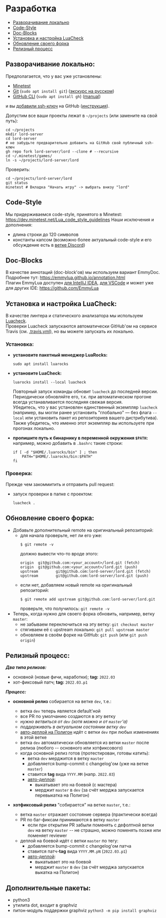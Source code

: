 Разработка
==========

 - [Разворачивание локально](#Разворачивание-локально)
 - [Code-Style](#Code-Style)
 - [Doc-Blocks](#Doc-Blocks)
 - [Установка и настройка LuaCheck](#Установка-и-настройка-LuaCheck)
 - [Обновление своего форка](#Обновление-своего-форка)
 - [Релизный процесс](#Релизный-процесс)

Разворачивание локально:
------------------------
Предполагается, что у вас уже установлены:
 - [Minetest](https://www.minetest.net/)
 - [Git](https://git-scm.com/) (`sudo apt install git`) ([экскурс на русском](https://githowto.com/ru))
 - [GitHub CLI](https://cli.github.com/) (`sudo apt install gh`) ([manual](https://cli.github.com/manual/))

и вы [добавили ssh-ключ](https://github.com/settings/ssh/new) на GitHub ([инструкция](https://docs.github.com/en/github/authenticating-to-github/adding-a-new-ssh-key-to-your-github-account)).

Допустим все ваши проекты лежат в `~/projects` (или замените на свой путь):
```shell
cd ~/projects
mkdir lord-server
cd lord-server
# не забудьте предварительно добавить на GitHub свой публичный ssh-ключ
gh repo fork lord-server/lord --clone # --recursive
cd ~/.minetest/games/
ln -s ~/projects/lord-server/lord
```
Проверить:
```shell
cd ~/projects/lord-server/lord
git status
minetest # Вкладка "Начать игру" -> выбрать внизу "lord" 
```

Code-Style
----------
Мы придерживаемся code-style, принятого в Minetest:
https://dev.minetest.net/Lua_code_style_guidelines
Наши исключения и дополнения:
- длина строки до 120 символов
- константы капсом
(возможно более актуальный code-style и его обсуждение есть в [ветке Discord](https://discord.com/channels/268093825975713793/842734469336793108/905237586610647151))

Doc-Blocks
----------
В качестве аннотаций (doc-block'ов) мы используем вариант EmmyDoc.  
Подробнее тут: https://emmylua.github.io/annotation.html  
Плагин EmmyLua доступен [для IntelliJ IDEA](https://github.com/EmmyLua/IntelliJ-EmmyLua), [для VSCode](https://github.com/EmmyLua/VSCode-EmmyLua) и может уже для других IDE: https://github.com/EmmyLua

Установка и настройка LuaCheck:
-------------------------------
В качестве линтера и статического анализатора мы используем [Luacheck](https://github.com/mpeterv/luacheck).  
Проверки Luacheck запускаются автоматически GitHub'ом на сервисе Travis (см. [.travis.yml](.travis.yml)), но вы можете запускать их локально.  

### Установка:
 - **установите пакетный менеджер LuaRocks:**
   ```shell
   sudo apt install luarocks
   ```
   
 - **установите LuaCheck:**
   ```shell
   luarocks install --local luacheck
   ```
   Повторный запуск команды обновит `luacheck` до последней версии.  
   Периодически обновляйте его, т.к. при автоматическом прогоне всегда устанавливается последняя свежая версия.  
   Убедитесь, что у вас установлен единственный экземпляр `luacheck`
   (например, вы могли ранее установить "глобально" — без флага `--local` или
   установить пакет из репозиториев вашего дистрибутива).  
   Также убедитесь, что именно этот экземпляр вы используете при прогонах локально.
   

 - **пропишите путь к бинарнику в переменной окружения `$PATH`:**  
   например, можно добавить в `.bashrc` такие строки:
   ```shell
   if [ -d "$HOME/.luarocks/bin" ] ; then
       PATH="$HOME/.luarocks/bin:$PATH"
   fi
   ```

### Проверка:
Прежде чем закоммитить и отправить pull request:
 - запуск проверки в папке с проектом:
   ```shell
   luacheck .
   ```

Обновление своего форка:
------------------------
 - Добавьте дополнительный remote на оригинальный репозиторий:
   - для начала проверьте, нет ли его уже:
     ```shell
     $ git remote -v
     ```
     должно вывести что-то вроде этого:
     ```shell
     origin  git@github.com:<your_account>/lord.git (fetch)
     origin  git@github.com:<your_account>/lord.git (push)
     upstream        git@github.com:lord-server/lord.git (fetch)
     upstream        git@github.com:lord-server/lord.git (push)
     ```
   - если нет, добавляем новый remote на оригинальный репозиторий:
     ```shell
     $ git remote add upstream git@github.com:lord-server/lord.git
     ```
     проверьте, что получилось: `git remote -v`
 - Теперь, когда нужно для своего форка обновить, например, ветку `master`:
   - не забываем переключиться на эту ветку: `git checkout master`
   - стягиваем её с upstream локально: `git pull upstream master`
   - обновляем в своём форке на GitHub: `git push` (или `git push origin`)

Релизный процесс:
-----------------

**_Два типа релизов:_**

 - основной (новые фичи, наработки); **tag:** `2022.03`
 - хот-фиксовый патч;                **tag:** `2022.03.p1`

**_Процесс:_**

 - **основной релиз** собирается на ветке `dev`, т.е.:
    - ветка `dev` теперь является default'ной
    - все PR по умолчанию создаются в эту ветку
    - *нужно ветвиться от `dev` (хотя можно и от `master`'а)*
    - *поддерживать в актуальном состоянии ветку `dev`*
    - [авто-деплой на Полигон](.github/workflows/deploy-poligon.yml) идёт с ветки `dev` при любых изменениях в этой ветке
    - ветка `dev` автоматически обновляется из ветки `master` после релиза (любого -- основного или хотфиксового)
    - когда основной релиз готов (протестирован, готовы катить):
        - ветка `dev` мерджится в ветку `master`
        - добавляется bump-commit с changelog'ом (уже на ветке `master`)
        - ставится **tag** вида `YYYY.MM` (напр. `2022.03`)
        - [авто-деплой](.github/workflows/deploy-production.yml):
            - выкатывает это на боевой (с мастера)
            - мерджит `master` в `dev` (за счёт мерджа запускается перевыкатка на Полигон)


 - **хотфиксовый релиз** "собирается" на ветке `master`, т.е.:
    - ветка `master` отражает состояние сервера (практически всегда)
    - PR по баг-фиксам принимаются в ветку `master`
        - если при открытии PR забыли поменять с дефолтной ветки `dev` на ветку `master` -- не страшно, можно поменять позже или поменяет reviewer
    - деплой на боевой идёт с ветки `master` по тегу:
        - добавляется bump-commit с changelog'ом патча
        - ставится патч-**tag** вида `YYYY.MM.pN` (`2022.03.p1`)
        - [авто-деплой]((.github/workflows/deploy-production.yml)):
            - выкатывает это на боевой
            - мерджит `master` в `dev` (за счёт мерджа запускается выкатка на Полигон)


Дополнительные пакеты:
----------------------
 - python3
 - утилита dot, входит в graphviz
 - питон-модуль поддержки graphviz
   `python3 -m pip install graphviz`
